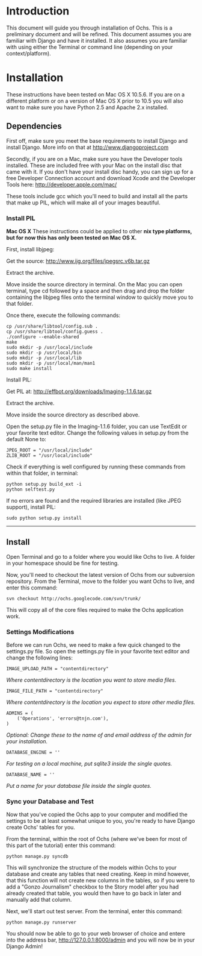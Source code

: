 # Introduction #

This document will guide you through installation of Ochs. This is a preliminary document and will be refined.
This document assumes you are familiar with Django and have it installed. It also assumes you are familiar with using either the Terminal or command line (depending on your context/platform).


# Installation #

These instructions have been tested on Mac OS X 10.5.6. If you are on a different platform or on a version of Mac OS X prior to 10.5 you will also want to make sure you have Python 2.5 and Apache 2.x installed.

## Dependencies ##
First off, make sure you meet the base requirements to install Django and install Django.
More info on that at http://www.djangoproject.com

Secondly, if you are on a Mac, make sure you have the Developer tools installed. These are included free with your Mac on the install disc that came with it. If you don't have your install disc handy, you can sign up for a free Developer Connection account and download Xcode and the Developer Tools here: http://developer.apple.com/mac/

These tools include gcc which you'll need to build and install all the parts that make up PIL, which will make all of your images beautiful.

### Install PIL ###

**Mac OS X**
These instructions could be applied to other **nix type platforms, but for now this has only been tested on Mac OS X.**

First, install libjpeg:

Get the source: http://www.ijg.org/files/jpegsrc.v6b.tar.gz

Extract the archive.

Move inside the source directory in terminal. On the Mac you can open terminal, type cd followed by a space and then drag and drop the folder containing the libjpeg files onto the terminal window to quickly move you to that folder.

Once there, execute the following commands:
```
cp /usr/share/libtool/config.sub .
cp /usr/share/libtool/config.guess .
./configure --enable-shared
make
sudo mkdir -p /usr/local/include
sudo mkdir -p /usr/local/bin
sudo mkdir -p /usr/local/lib
sudo mkdir -p /usr/local/man/man1
sudo make install
```
Install PIL:

Get PIL at: http://effbot.org/downloads/Imaging-1.1.6.tar.gz

Extract the archive.

Move inside the source directory as described above.

Open the setup.py file in the Imaging-1.1.6 folder, you can use TextEdit or your favorite text editor.
Change the following values in setup.py from the default None to:
```
JPEG_ROOT = "/usr/local/include"
ZLIB_ROOT = "/usr/local/include"
```
Check if everything is well configured by running these commands from within that folder, in terminal:
```
python setup.py build_ext -i
python selftest.py
```
If no errors are found and the required libraries are installed (like JPEG support), install PIL:
```
sudo python setup.py install
```

---


## Install ##

Open Terminal and go to a folder where you would like Ochs to live. A folder in your homespace should be fine for testing.

Now, you'll need to checkout the latest version of Ochs from our subversion repository.
From the Terminal, move to the folder you want Ochs to live, and enter this command:
```
svn checkout http://ochs.googlecode.com/svn/trunk/
```

This will copy all of the core files required to make the Ochs application work.

### Settings Modifications ###

Before we can run Ochs, we need to make a few quick changed to the settings.py file. So open the settings.py file in your favorite text editor and change the following lines:

```
IMAGE_UPLOAD_PATH = "contentdirectory"
```
_Where contentdirectory is the location you want to store media files._

```
IMAGE_FILE_PATH = "contentdirectory"
```
_Where contentdirectory is the location you expect to store other media files._

```
ADMINS = (
    ('Operations', 'errors@tnjn.com'),
)
```
_Optional: Change these to the name of and email address of the admin for your installation._

```
DATABASE_ENGINE = ''
```
_For testing on a local machine, put sqlite3 inside the single quotes._

```
DATABASE_NAME = ''
```
_Put a name for your database file inside the single quotes._

### Sync your Database and Test ###

Now that you've copied the Ochs app to your computer and modified the settings to be at least somewhat unique to you, you're ready to have Django create Ochs' tables for you.

From the terminal, within the root of Ochs (where we've been for most of this part of the tutorial) enter this command:

```
python manage.py syncdb
```

This will synchronize the structure of the models within Ochs to your database and create any tables that need creating. Keep in mind however, that this function will not create new columns in the tables, so if you were to add a "Gonzo Journalism" checkbox to the Story model after you had already created that table, you would then have to go back in later and manually add that column.

Next, we'll start out test server.
From the terminal, enter this command:

```
python manage.py runserver
```

You should now be able to go to your web browser of choice and entere into the address bar, http://127.0.0.1:8000/admin and you will now be in your Django Admin!